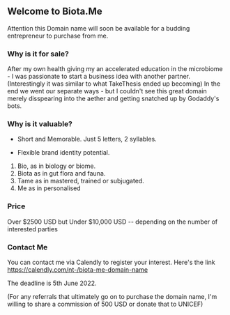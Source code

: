 ## Welcome to Biota.Me

Attention this Domain name will soon be available for a budding entrepreneur to purchase from me. 


### Why is it for sale?

After my own health giving my an accelerated education in the microbiome - I was passionate to start a business idea with another partner.
(Interestingly it was similar to what TakeThesis ended up becoming) 
In the end we went our separate ways - but I couldn't see this great domain merely disspearing into the aether and getting snatched up by Godaddy's bots.

### Why is it valuable?

- Short and Memorable. Just 5 letters, 2 syllables.

- Flexible brand identity potential. 

1. Bio, as in biology or biome. 
2. Biota as in gut flora and fauna.
3. Tame as in mastered, trained or subjugated. 
4. Me as in personalised 

### Price 

Over $2500 USD but Under $10,000 USD -- depending on the number of interested parties

### Contact Me

You can contact me via Calendly to register your interest. Here's the link https://calendly.com/nt-/biota-me-domain-name 

The deadline is 5th June 2022. 

(For any referrals that ultimately go on to purchase the domain name, I'm willing to share a commission of 500 USD or donate that to UNICEF)  
